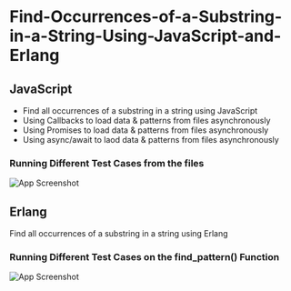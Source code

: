 # Find-Occurrences-of-a-Substring-in-a-String-Using-JavaScript-and-Erlang

## JavaScript
* Find all occurrences of a substring in a string using JavaScript
* Using Callbacks to load data & patterns from files asynchronously
* Using Promises to load data & patterns from files asynchronously
* Using async/await to laod data & patterns from files asynchronously

### Running Different Test Cases from the files
![App Screenshot](https://github.com/youssef-gerges-ramzy-mokhtar/Find-Occurrences-of-a-substring-in-a-string-Using-JavaScript/blob/main/Screenshoots/js.png?raw=true)

## Erlang
Find all occurrences of a substring in a string using Erlang

### Running Different Test Cases on the find_pattern() Function
![App Screenshot](https://github.com/youssef-gerges-ramzy-mokhtar/Find-Occurrences-of-a-substring-in-a-string-Using-JavaScript/blob/main/Screenshoots/erlang.png?raw=true)

